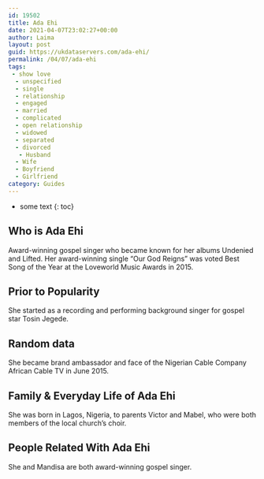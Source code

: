 ```yaml
---
id: 19502
title: Ada Ehi
date: 2021-04-07T23:02:27+00:00
author: Laima
layout: post
guid: https://ukdataservers.com/ada-ehi/
permalink: /04/07/ada-ehi
tags:
 - show love
  - unspecified
  - single
  - relationship
  - engaged
  - married
  - complicated
  - open relationship
  - widowed
  - separated
  - divorced
   - Husband
  - Wife
  - Boyfriend
  - Girlfriend
category: Guides
---
```


* some text
{: toc}


## Who is Ada Ehi
                  
                  
                  
Award-winning gospel singer who became known for her albums Undenied and Lifted. Her award-winning single &#8220;Our God Reigns&#8221; was voted Best Song of the Year at the Loveworld Music Awards in 2015.
                  
              
            
              
            
                
                
                
## Prior to Popularity
                  
                  
                  
She started as a recording and performing background singer for gospel star Tosin Jegede.
                  
              
            
              
            
                
                
                
## Random data
                  
                  
                  
She became brand ambassador and face of the Nigerian Cable Company African Cable TV in June 2015.
                  
              
            
              
            
                
                
                
## Family & Everyday Life of Ada Ehi
                  
                  
                  
She was born in Lagos, Nigeria, to parents Victor and Mabel, who were both members of the local church&#8217;s choir.
                  
              
            
              
            
                
                
                
## People Related With Ada Ehi
                  
                  
                  
She and Mandisa are both award-winning gospel singer.
                  
              
            
              
            
                
              
            
              
              
            
            
              
            
          
          
          